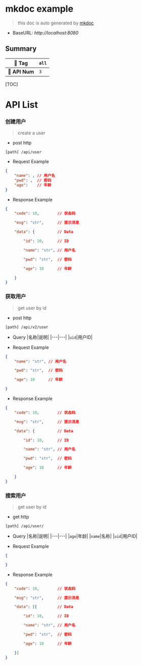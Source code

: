 
# mkdoc example

> this doc is auto generated by [mkdoc](https://github.com/TheWinds/mkdoc) 

- BaseURL: *http://localhost:8080*

##  Summary

| 📖 **Tag**     | `all` |
| ------------- | ------ |
| 🔮 **API Num** | `3`   |

[TOC]

# API List

### 创建用户
> create a user

- post http
```
[path] /api/user
```
- Request Example
```json
{
    "name": , // 用户名
    "pwd": ,  // 密码
    "age":    // 年龄
}
```
- Response Example
```json
{
    "code": 10,        // 状态码

    "msg": "str",      // 提示消息

    "data": {          // Data

        "id": 10,      // ID

        "name": "str", // 用户名

        "pwd": "str",  // 密码

        "age": 10      // 年龄

    }
}
```

### 获取用户
> get user by id

- post http
```
[path] /api/v2/user
```
- Query
|名称|说明|
|---|---|
|`uid`|用户ID|

- Request Example
```json
{
    "name": "str", // 用户名

    "pwd": "str",  // 密码

    "age": 10      // 年龄

}
```
- Response Example
```json
{
    "code": 10,        // 状态码

    "msg": "str",      // 提示消息

    "data": {          // Data

        "id": 10,      // ID

        "name": "str", // 用户名

        "pwd": "str",  // 密码

        "age": 10      // 年龄

    }
}
```

### 搜索用户
> get user by id

- get http
```
[path] /api/user/
```
- Query
|名称|说明|
|---|---|
|`age`|年龄|
|`name`|名称|
|`uid`|用户ID|

- Request Example
```json
{

}
```
- Response Example
```json
{
    "code": 10,        // 状态码

    "msg": "str",      // 提示消息

    "data": [{         // Data

        "id": 10,      // ID

        "name": "str", // 用户名

        "pwd": "str",  // 密码

        "age": 10      // 年龄

    }]
}
```

